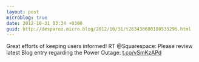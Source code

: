 ```yaml
---
layout: post
microblog: true
date: 2012-10-31 03:34 +0300
guid: http://desparoz.micro.blog/2012/10/31/t263438680180535296.html
---
```

Great efforts of keeping users informed! RT @Squarespace: Please review latest Blog entry regarding the Power Outage: [t.co/vSmKzAPd](http://t.co/vSmKzAPd)
